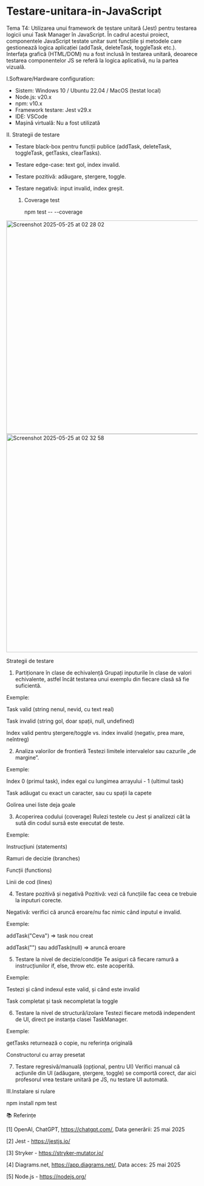# Testare-unitara-in-JavaScript

Tema T4: Utilizarea unui framework de testare unitară (Jest) pentru testarea logicii unui Task Manager în JavaScript. În cadrul acestui proiect, componentele JavaScript testate unitar sunt funcțiile și metodele care gestionează logica aplicației (addTask, deleteTask, toggleTask etc.). Interfața grafică (HTML/DOM) nu a fost inclusă în testarea unitară, deoarece testarea componentelor JS se referă la logica aplicativă, nu la partea vizuală. 

I.Software/Hardware configuration:

- Sistem: Windows 10 / Ubuntu 22.04 / MacOS (testat local)
- Node.js: v20.x
- npm: v10.x
- Framework testare: Jest v29.x
- IDE: VSCode
- Mașină virtuală: Nu a fost utilizată

 II. Strategii de testare

- Testare black-box pentru funcții publice (addTask, deleteTask, toggleTask, getTasks, clearTasks).
- Testare edge-case: text gol, index invalid.
- Testare pozitivă: adăugare, ștergere, toggle.
- Testare negativă: input invalid, index greșit.

  1. Coverage test
     
     npm test -- --coverage
     
<img width="561" alt="Screenshot 2025-05-25 at 02 28 02" src="https://github.com/user-attachments/assets/0fd301a0-bb33-4319-b525-0f2c16e56187" />

<img width="574" alt="Screenshot 2025-05-25 at 02 32 58" src="https://github.com/user-attachments/assets/3b72b2dd-7782-48cc-ba2a-11738702bd99" />


Strategii de testare


1. Partiționare în clase de echivalență
Grupați inputurile în clase de valori echivalente, astfel încât testarea unui exemplu din fiecare clasă să fie suficientă.

Exemple:

Task valid (string nenul, nevid, cu text real)

Task invalid (string gol, doar spații, null, undefined)

Index valid pentru ștergere/toggle vs. index invalid (negativ, prea mare, neîntreg)

2. Analiza valorilor de frontieră
Testezi limitele intervalelor sau cazurile „de margine”.

Exemple:

Index 0 (primul task), index egal cu lungimea arrayului - 1 (ultimul task)

Task adăugat cu exact un caracter, sau cu spații la capete

Golirea unei liste deja goale

3. Acoperirea codului (coverage)
Rulezi testele cu Jest și analizezi cât la sută din codul sursă este executat de teste.

Exemple:

Instrucțiuni (statements)

Ramuri de decizie (branches)

Funcții (functions)

Linii de cod (lines)

4. Testare pozitivă și negativă
Pozitivă: vezi că funcțiile fac ceea ce trebuie la inputuri corecte.

Negativă: verifici că aruncă eroare/nu fac nimic când inputul e invalid.

Exemple:

addTask("Ceva") => task nou creat

addTask("") sau addTask(null) => aruncă eroare

5. Testare la nivel de decizie/condiție
Te asiguri că fiecare ramură a instrucțiunilor if, else, throw etc. este acoperită.

Exemple:

Testezi și când indexul este valid, și când este invalid

Task completat și task necompletat la toggle

6. Testare la nivel de structură/izolare
Testezi fiecare metodă independent de UI, direct pe instanța clasei TaskManager.

Exemple:

getTasks returnează o copie, nu referința originală

Constructorul cu array presetat

7. Testare regresivă/manuală (opțional, pentru UI)
Verifici manual că acțiunile din UI (adăugare, ștergere, toggle) se comportă corect, dar aici profesorul vrea testare unitară pe JS, nu testare UI automată.


III.Instalare si rulare

npm install
npm test



📚 Referințe

[1] OpenAI, ChatGPT, https://chatgpt.com/, Data generării: 25 mai 2025

[2] Jest - https://jestjs.io/

[3] Stryker - https://stryker-mutator.io/

[4] Diagrams.net, https://app.diagrams.net/, Data acces: 25 mai 2025

[5] Node.js - https://nodejs.org/


